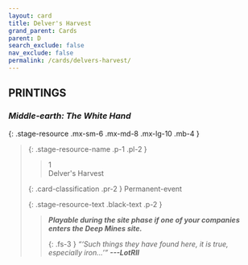 ```yaml
---
layout: card
title: Delver's Harvest
grand_parent: Cards
parent: D
search_exclude: false
nav_exclude: false
permalink: /cards/delvers-harvest/
---
```


## PRINTINGS


### _Middle-earth: The White Hand_

{: .stage-resource .mx-sm-6 .mx-md-8 .mx-lg-10 .mb-4 }
> {: .stage-resource-name .p-1 .pl-2 }
> > <div class="card-mp">1</div>
> > <div class="card-name">Delver's Harvest</div>
>
> {: .card-classification .pr-2 }
> Permanent-event
>
> {: .stage-resource-text .black-text .p-2 }
> > ***Playable during the site phase if one of your companies enters the Deep Mines site.***   
> > 
> > {: .fs-3 } 
> > _“‘Such things they have found here, it is true, especially iron...’”_ ***---&#65279;LotRII*** 
> 
